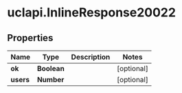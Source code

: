 # uclapi.InlineResponse20022

## Properties

Name | Type | Description | Notes
------------ | ------------- | ------------- | -------------
**ok** | **Boolean** |  | [optional] 
**users** | **Number** |  | [optional] 


